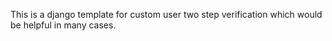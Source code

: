 This is a django template for custom user two step verification which would be helpful in many cases.
